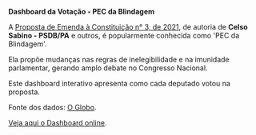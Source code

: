 **Dashboard da Votação - PEC da Blindagem**

A [Proposta de Emenda à Constituição n° 3, de 2021](https://www25.senado.leg.br/web/atividade/materias/-/materia/170519), de autoria de **Celso Sabino - PSDB/PA** e outros, é popularmente conhecida como 'PEC da Blindagem'.

Ela propõe mudanças nas regras de inelegibilidade e na imunidade parlamentar, gerando amplo debate no Congresso Nacional.

Este dashboard interativo apresenta como cada deputado votou na proposta.

Fonte dos dados: [O Globo](https://web.archive.org/web/20250920223427/https://oglobo.globo.com/politica/noticia/2025/09/17/quem-votou-a-favor-da-pec-da-blindagem-veja-lista-completa-por-deputado-e-partido.ghtml "O Globo").

[Veja aqui o Dashboard online](https://silvairsoares.github.io/pec_blindagem/ "Veja aqui o Dashboard online").
